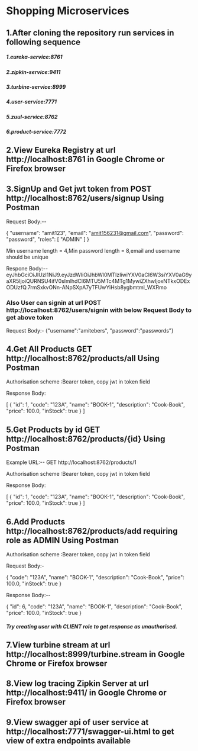 # Shopping Microservices

## 1.After cloning the repository run services in following sequence
##### 1.eureka-service:8761
##### 2.zipkin-service:9411
##### 3.turbine-service:8999
##### 4.user-service:7771
##### 5.zuul-service:8762
##### 6.product-service:7772

## 2.View Eureka Registry at url http://localhost:8761 in Google Chrome or Firefox browser 


## 3.SignUp and Get jwt token from POST http://localhost:8762/users/signup Using Postman
  Request Body:--
  
  {
  "username": "amit123",
  "email": "amit156231@gmail.com",
  "password": "password",
  "roles": [
    "ADMIN"
  ]
  }
  
  Min username length = 4,Min password length = 8,email and username should be unique
  
  Respone Body:--
 eyJhbGciOiJIUzI1NiJ9.eyJzdWIiOiJhbWl0MTIzIiwiYXV0aCI6W3siYXV0aG9yaXR5IjoiQURNSU4ifV0sImlhdCI6MTU5MTc4MTg1MywiZXhwIjoxNTkxODExODUzfQ.7rmSxkvONn-ANpSXpA7yTFUwYiHsb8ygbmtml_WXRmo
 
###  Also User can signin at url POST http://localhost:8762/users/signin with below Request Body to get above token 
  
  Request Body:-
       {"username":"amitebers",
         "password":"passwords"}
 
  
## 4.Get All Products GET http://localhost:8762/products/all Using Postman
  
  Authorisation scheme :Bearer token,
  copy jwt in token field
  
  Response Body:
  
  [
    {
        "id": 1,
        "code": "123A",
        "name": "BOOK-1",
        "description": "Cook-Book",
        "price": 100.0,
        "inStock": true
    }
  ]
  
## 5.Get Products by id GET http://localhost:8762/products/{id}  Using Postman
  
  Example URL:--
     GET http://localhost:8762/products/1
     
  Authorisation scheme :Bearer token,
  copy jwt in token field
  
  Response Body:
  
  [
    {
        "id": 1,
        "code": "123A",
        "name": "BOOK-1",
        "description": "Cook-Book",
        "price": 100.0,
        "inStock": true
    }
  ]
  
## 6.Add Products http://localhost:8762/products/add requiring role as ADMIN  Using Postman
 
  Authorisation scheme :Bearer token,
  copy jwt in token field
  
 Request Body:-
 
 {
    "code": "123A",
    "name": "BOOK-1",
    "description": "Cook-Book",
    "price": 100.0,
    "inStock": true
}

Response Body:--

{
    "id": 6,
    "code": "123A",
    "name": "BOOK-1",
    "description": "Cook-Book",
    "price": 100.0,
    "inStock": true
}

##### Try creating user with CLIENT role to get response as unauthorised.

## 7.View turbine stream at url http://localhost:8999/turbine.stream in Google Chrome or Firefox browser

## 8.View log tracing Zipkin Server at url http://localhost:9411/ in Google Chrome or Firefox browser

## 9.View swagger api of user service at http://localhost:7771/swagger-ui.html to get view of extra endpoints available
